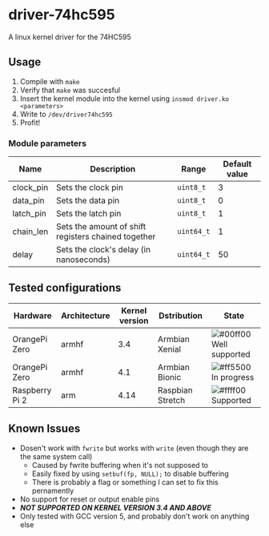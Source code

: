 # driver-74hc595

A linux kernel driver for the 74HC595

## Usage

1. Compile with `make`
2. Verify that `make` was succesful
3. Insert the kernel module into the kernel using `insmod driver.ko <parameters>`
4. Write to `/dev/driver74hc595`
5. Profit!

### Module parameters
Name      | Description                                         | Range        | Default value
----------|-----------------------------------------------------|--------------|---------------
clock_pin | Sets the clock pin                                  | `uint8_t`    | 3
data_pin  | Sets the data pin                                   | `uint8_t`    | 0
latch_pin | Sets the latch pin                                  | `uint8_t`    | 1
chain_len | Sets the amount of shift registers chained together | `uint64_t`   | 1
delay     | Sets the clock's delay (in nanoseconds)             | `uint64_t`   | 50
 
## Tested configurations
Hardware         | Architecture | Kernel version    | Dstribution | State
-----------------|--------------|-------------------|-------------|------
OrangePi Zero    | armhf | 3.4  | Armbian Xenial    | ![#00ff00](https://placehold.it/15/00ff00/000000?text=+) Well supported
OrangePi Zero    | armhf | 4.1  | Armbian Bionic    | ![#ff5500](https://placehold.it/15/ff5500/000000?text=+) In progress
Raspberry Pi 2   | arm   | 4.14 | Raspbian Stretch  | ![#ffff00](https://placehold.it/15/55ff00/000000?text=+) Supported

## Known Issues
 - Dosen't work with `fwrite` but works with `write` (even though they are the same system call)
   - Caused by fwrite buffering when it's not supposed to
   - Easily fixed by using `setbuf(fp, NULL);` to disable buffering
   - There is probably a flag or something I can set to fix this pernamently
 - No support for reset or output enable pins
 - ***NOT SUPPORTED ON KERNEL VERSION 3.4 AND ABOVE***
 - Only tested with GCC version 5, and probably don't work on anything else
